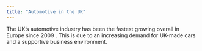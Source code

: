 ```yaml
---
title: "Automotive in the UK"
---
```

The UK’s automotive industry has been the fastest growing overall in Europe since 2009 . This is due to an increasing demand for UK-made cars and a supportive business environment.
